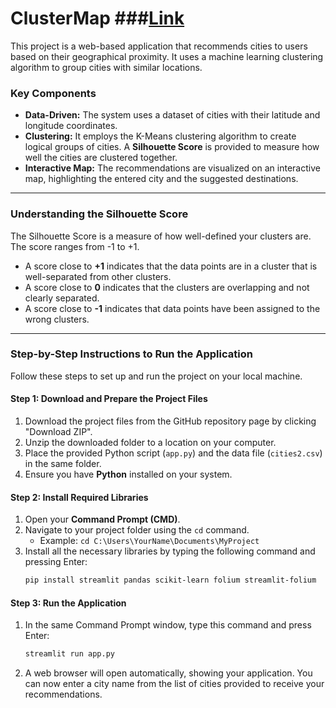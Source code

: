 # ClusterMap                                      ###[Link](https://clustermap.streamlit.app/)

This project is a web-based application that recommends cities to users based on their geographical proximity. It uses a machine learning clustering algorithm to group cities with similar locations.

### Key Components

* **Data-Driven:** The system uses a dataset of cities with their latitude and longitude coordinates.
* **Clustering:** It employs the K-Means clustering algorithm to create logical groups of cities. A **Silhouette Score** is provided to measure how well the cities are clustered together.
* **Interactive Map:** The recommendations are visualized on an interactive map, highlighting the entered city and the suggested destinations.

---

### Understanding the Silhouette Score

The Silhouette Score is a measure of how well-defined your clusters are. The score ranges from -1 to +1.

* A score close to **+1** indicates that the data points are in a cluster that is well-separated from other clusters.
* A score close to **0** indicates that the clusters are overlapping and not clearly separated.
* A score close to **-1** indicates that data points have been assigned to the wrong clusters.

---

### Step-by-Step Instructions to Run the Application

Follow these steps to set up and run the project on your local machine.

#### Step 1: Download and Prepare the Project Files

1.  Download the project files from the GitHub repository page by clicking "Download ZIP".
2.  Unzip the downloaded folder to a location on your computer.
3.  Place the provided Python script (`app.py`) and the data file (`cities2.csv`) in the same folder.
4.  Ensure you have **Python** installed on your system.

#### Step 2: Install Required Libraries

1.  Open your **Command Prompt (CMD)**.
2.  Navigate to your project folder using the `cd` command.
    * Example: `cd C:\Users\YourName\Documents\MyProject`
3.  Install all the necessary libraries by typing the following command and pressing Enter:
    ```bash
    pip install streamlit pandas scikit-learn folium streamlit-folium
    ```

#### Step 3: Run the Application

1.  In the same Command Prompt window, type this command and press Enter:
    ```bash
    streamlit run app.py
    ```
2.  A web browser will open automatically, showing your application. You can now enter a city name from the list of cities provided to receive your recommendations.
